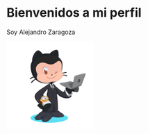 
</head>
<body>
    <h1>Bienvenidos a mi perfil</h1>
    <p>Soy Alejandro Zaragoza</p>
    <img src="octocat-1696776727430.png"  width="200">

</body>
</html>
